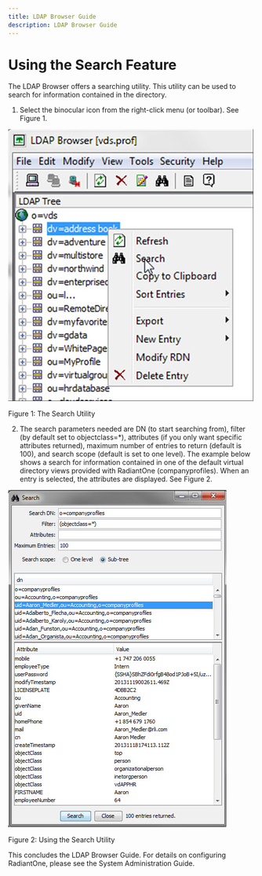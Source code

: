 ```yaml
---
title: LDAP Browser Guide
description: LDAP Browser Guide
---
```


# Using the Search Feature

The LDAP Browser offers a searching utility. This utility can be used to search for information contained in the directory.

1. Select the binocular icon from the right-click menu (or toolbar). See Figure 1.

![An image showing the search utility](Media/Image4.19.jpg)

Figure 1: The Search Utility

2. The search parameters needed are DN (to start searching from), filter (by default set to objectclass=*), attributes (if you only want specific attributes returned), maximum number of entries to return (default is 100), and search scope (default is set to one level). The example below shows a search for information contained in one of the default virtual directory views provided with RadiantOne (companyprofiles). When an entry is selected, the attributes are displayed. See Figure 2.

![An image showing using the search utility ](Media/Image4.20.jpg)

Figure 2: Using the Search Utility

This concludes the LDAP Browser Guide. For details on configuring RadiantOne, please see the System Administration Guide.